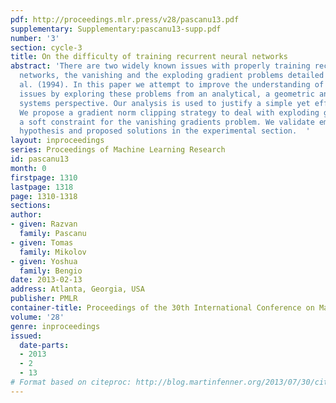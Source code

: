 ```yaml
---
pdf: http://proceedings.mlr.press/v28/pascanu13.pdf
supplementary: Supplementary:pascanu13-supp.pdf
number: '3'
section: cycle-3
title: On the difficulty of training recurrent neural networks
abstract: 'There are two widely known issues with properly training recurrent neural
  networks, the vanishing and the exploding gradient problems detailed in Bengio et
  al. (1994). In this paper we attempt to improve the understanding of the underlying
  issues by exploring these problems from an analytical, a geometric and a dynamical
  systems perspective. Our analysis is used to justify a simple yet effective solution.
  We propose a gradient norm clipping strategy to deal with exploding gradients and
  a soft constraint for the vanishing gradients problem. We validate empirically our
  hypothesis and proposed solutions in the experimental section.  '
layout: inproceedings
series: Proceedings of Machine Learning Research
id: pascanu13
month: 0
firstpage: 1310
lastpage: 1318
page: 1310-1318
sections: 
author:
- given: Razvan
  family: Pascanu
- given: Tomas
  family: Mikolov
- given: Yoshua
  family: Bengio
date: 2013-02-13
address: Atlanta, Georgia, USA
publisher: PMLR
container-title: Proceedings of the 30th International Conference on Machine Learning
volume: '28'
genre: inproceedings
issued:
  date-parts:
  - 2013
  - 2
  - 13
# Format based on citeproc: http://blog.martinfenner.org/2013/07/30/citeproc-yaml-for-bibliographies/
---
```

